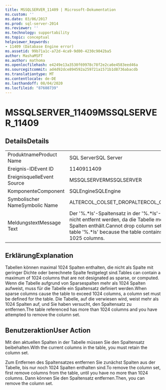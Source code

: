 ```yaml
---
title: MSSQLSERVER_11409 | Microsoft-Dokumentation
ms.custom: ''
ms.date: 03/06/2017
ms.prod: sql-server-2014
ms.reviewer: ''
ms.technology: supportability
ms.topic: conceptual
helpviewer_keywords:
- 11409 (Database Engine error)
ms.assetid: 99b71a1c-a72d-4ca9-9d00-4230c9042ba5
author: MashaMSFT
ms.author: mathoma
ms.openlocfilehash: e4249e13a3530f69978c78f2e2ca6e4583eed46a
ms.sourcegitcommit: ad4d92dce894592a259721a1571b1d8736abacdb
ms.translationtype: MT
ms.contentlocale: de-DE
ms.lasthandoff: 08/04/2020
ms.locfileid: "87608739"
---
```

# <a name="mssqlserver_11409"></a><span data-ttu-id="c8eec-102">MSSQLSERVER_11409</span><span class="sxs-lookup"><span data-stu-id="c8eec-102">MSSQLSERVER_11409</span></span>
    
## <a name="details"></a><span data-ttu-id="c8eec-103">Details</span><span class="sxs-lookup"><span data-stu-id="c8eec-103">Details</span></span>  
  
|||  
|-|-|  
|<span data-ttu-id="c8eec-104">Produktname</span><span class="sxs-lookup"><span data-stu-id="c8eec-104">Product Name</span></span>|<span data-ttu-id="c8eec-105">SQL Server</span><span class="sxs-lookup"><span data-stu-id="c8eec-105">SQL Server</span></span>|  
|<span data-ttu-id="c8eec-106">Ereignis-ID</span><span class="sxs-lookup"><span data-stu-id="c8eec-106">Event ID</span></span>|<span data-ttu-id="c8eec-107">11409</span><span class="sxs-lookup"><span data-stu-id="c8eec-107">11409</span></span>|  
|<span data-ttu-id="c8eec-108">Ereignisquelle</span><span class="sxs-lookup"><span data-stu-id="c8eec-108">Event Source</span></span>|<span data-ttu-id="c8eec-109">MSSQLSERVER</span><span class="sxs-lookup"><span data-stu-id="c8eec-109">MSSQLSERVER</span></span>|  
|<span data-ttu-id="c8eec-110">Komponente</span><span class="sxs-lookup"><span data-stu-id="c8eec-110">Component</span></span>|<span data-ttu-id="c8eec-111">SQLEngine</span><span class="sxs-lookup"><span data-stu-id="c8eec-111">SQLEngine</span></span>|  
|<span data-ttu-id="c8eec-112">Symbolischer Name</span><span class="sxs-lookup"><span data-stu-id="c8eec-112">Symbolic Name</span></span>|<span data-ttu-id="c8eec-113">ALTERCOL_COLSET_DROP</span><span class="sxs-lookup"><span data-stu-id="c8eec-113">ALTERCOL_COLSET_DROP</span></span>|  
|<span data-ttu-id="c8eec-114">Meldungstext</span><span class="sxs-lookup"><span data-stu-id="c8eec-114">Message Text</span></span>|<span data-ttu-id="c8eec-115">Der '%.\*ls'-Spaltensatz in der '%.\*ls'-Tabelle kann nicht entfernt werden, da die Tabelle mehr als 1025 Spalten enthält.</span><span class="sxs-lookup"><span data-stu-id="c8eec-115">Cannot drop column set '%.\*ls' in table '%.\*ls' because the table contains more than 1025 columns.</span></span>|  
  
## <a name="explanation"></a><span data-ttu-id="c8eec-116">Erklärung</span><span class="sxs-lookup"><span data-stu-id="c8eec-116">Explanation</span></span>  
 <span data-ttu-id="c8eec-117">Tabellen können maximal 1024 Spalten enthalten, die nicht als Spalte mit geringer Dichte oder berechnete Spalte festgelegt sind.</span><span class="sxs-lookup"><span data-stu-id="c8eec-117">Tables can contain a maximum of 1024 columns that are not designated as sparse, or computed.</span></span> <span data-ttu-id="c8eec-118">Wenn die Tabelle aufgrund von Sparsespalten mehr als 1024 Spalten aufweist, muss für die Tabelle ein Spaltensatz definiert werden.</span><span class="sxs-lookup"><span data-stu-id="c8eec-118">When sparse columns cause the table to exceed 1024 columns, a column set must be defined for the table.</span></span> <span data-ttu-id="c8eec-119">Die Tabelle, auf die verwiesen wird, weist mehr als 1024 Spalten auf, und Sie haben versucht, den Spaltensatz zu entfernen.</span><span class="sxs-lookup"><span data-stu-id="c8eec-119">The table referenced has more than 1024 columns and you have attempted to remove the column set.</span></span>  
  
## <a name="user-action"></a><span data-ttu-id="c8eec-120">Benutzeraktion</span><span class="sxs-lookup"><span data-stu-id="c8eec-120">User Action</span></span>  
 <span data-ttu-id="c8eec-121">Mit den aktuellen Spalten in der Tabelle müssen Sie den Spaltensatz beibehalten.</span><span class="sxs-lookup"><span data-stu-id="c8eec-121">With the current columns in the table, you must retain the column set.</span></span>  
  
 <span data-ttu-id="c8eec-122">Zum Entfernen des Spaltensatzes entfernen Sie zunächst Spalten aus der Tabelle, bis nur noch 1024 Spalten enthalten sind.</span><span class="sxs-lookup"><span data-stu-id="c8eec-122">To remove the column set, first remove columns from the table, until you have no more than 1024 columns.</span></span> <span data-ttu-id="c8eec-123">Dann können Sie den Spaltensatz entfernen.</span><span class="sxs-lookup"><span data-stu-id="c8eec-123">Then, you can remove the column set.</span></span>  
  
  
